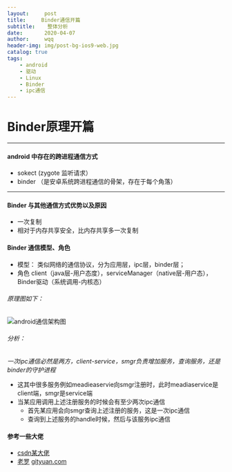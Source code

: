 ```yaml
---
layout:     post
title:     Binder通信开篇
subtitle:    整体分析
date:       2020-04-07
author:     wqq
header-img: img/post-bg-ios9-web.jpg
catalog: true
tags:
    - android
    - 驱动
    - Linux
    - Binder
    - ipc通信
---
```





# Binder原理开篇
***
#### android 中存在的跨进程通信方式
+ sokect (zygote 监听请求）
+ binder （是安卓系统跨进程通信的骨架，存在于每个角落）
***
#### Binder 与其他通信方式优势以及原因
+ 一次复制
+ 相对于内存共享安全，比内存共享多一次复制

#### Binder 通信模型、角色
+ 模型：	类似网络的通信协议，分为应用层，ipc层，binder层；
+ 角色          client（java层-用户态度），serviceManager（native层-用户态），Binder驱动（系统调用-内核态）

###### 原理图如下：
![android通信架构图](http://i2.tiimg.com/715422/9dc42d8919dae703.png "wink")
###### 分析：
*一次ipc通信必然是两方，client-service，smgr负责增加服务，查询服务，还是binder的守护进程*
+ 这其中很多服务例如meadieaservie向smgr注册时，此时meadiaservice是client端，smgr是service端
+ 当某应用调用上述注册服务的时候会有至少两次ipc通信
   + 首先某应用会向smgr查询上述注册的服务，这是一次ipc通信
   + 查询到上述服务的handle时候，然后与该服务ipc通信
#### 参考一些大佬
+ [csdn某大佬](https://blog.csdn.net/universus/article/details/6211589)
+ [老罗](https://blog.csdn.net/luoshengyang/article/details/6618363)
[gityuan.com](http://gityuan.com/tags/#binder)

